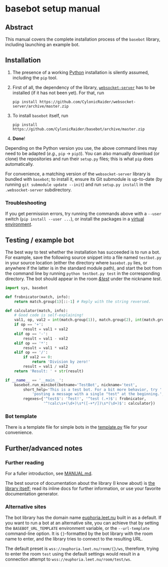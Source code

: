 # basebot setup manual

## Abstract

This manual covers the complete installation process of the `basebot`
library, including launching an example bot.

## Installation

1. The presence of a working [Python](https://www.python.org/downloads)
   installation is silently assumed, including the `pip` tool.

2. First of all, the dependency of the library,
   [`websocket-server`](https://github.com/CylonicRaider/websocket-server/)
   has to be installed (if it has not been yet). For that, run

   ```
   pip install https://github.com/CylonicRaider/websocket-server/archive/master.zip
   ```

3. To install `basebot` itself, run

   ```
   pip install https://github.com/CylonicRaider/basebot/archive/master.zip
   ```

4. **Done**!

Depending on the Python version you use, the above command lines may need to
be adapted (_e.g._, `pip` → `pip3`). You can also manually download (or clone)
the repositories and run their `setup.py` files; this is what `pip` does
automatically.

For convenience, a matching version of the `websocket-server` library is
bundled with `basebot`; to install it, ensure its Git submodule is up-to-date
(by running `git submodule update --init`) and run `setup.py install` in the
`.websocket-server` subdirectory.

### Troubleshooting

If you get permission errors, try running the commands above with a `--user`
switch (`pip install --user ...`), or install the packages in a [virtual
environment](https://docs.python.org/glossary.html#term-virtual-environment).

## Testing / example bot

The best way to test whether the installation has succeeded is to run a bot.
For example, save the following source snippet into a file named `testbot.py`
in your source location (either the directory where `basebot.py` lies, or
anywhere if the latter is in the standard module path), and start the bot
from the command line by running `python testbot.py test` in the
corresponding directory. The bot should appear in the room
[*&test*](https://euphoria.leet.nu/room/test) under the nickname *test*.

```python
import sys, basebot

def frobnicator(match, info):
    return match.group(1)[::-1] # Reply with the string reversed.

def calculator(match, info):
    # Good code is self-explaining!
    val1, op, val2 = int(match.group(1)), match.group(2), int(match.group(3))
    if op == '+':
        result = val1 + val2
    elif op == '-':
        result = val1 - val2
    elif op == '*':
        result = val1 * val2
    elif op == '/':
        if val2 == 0:
            return 'Division by zero!'
        result = val1 / val2
    return 'Result: ' + str(result)

if __name__ == '__main__':
    basebot.run_minibot(botname='TestBot', nickname='test',
        short_help='This is a test bot. For a bit more behavior, try '
            'posting a message with a single "test" at the beginning.',
        regexes={'^test$': 'Test!', '^test (.+)$': frobnicator,
                 '^!calc\s+(\d+)\s*([-+*/])\s*(\d+)$': calculator})
```

### Bot template

There is a template file for simple bots in the [template.py](template.py)
file for your convenience.

## Further/advanced notes

### Further reading

For a fuller introduction, see [MANUAL.md](MANUAL.md).

The best source of documentation about the library (I know about) is [the
library itself](basebot.py); read its inline docs for further information,
or use your favorite documentation generator.

### Alternative sites

The bot library has the domain name
[euphoria.leet.nu](https://euphoria.leet.nu) built in as a default. If you
want to run a bot at an alternative site, you can achieve that by setting the
`BASEBOT_URL_TEMPLATE` environment variable, or the `--url-template`
command-line option. It is `{}`-formatted by the bot library with the room
name to enter, and the library tries to connect to the resulting URL.

The default preset is `wss://euphoria.leet.nu/room/{}/ws`, therefore, trying
to enter the room `test` using the default settings would result in a
connection attempt to `wss://euphoria.leet.nu/room/test/ws`.
